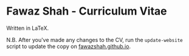 # Fawaz Shah - Curriculum Vitae

Written in LaTeX.

N.B. After you've made any changes to the CV, run the `update-website` script to update the copy on [fawazshah.github.io](https://fawazshah.github.io).
